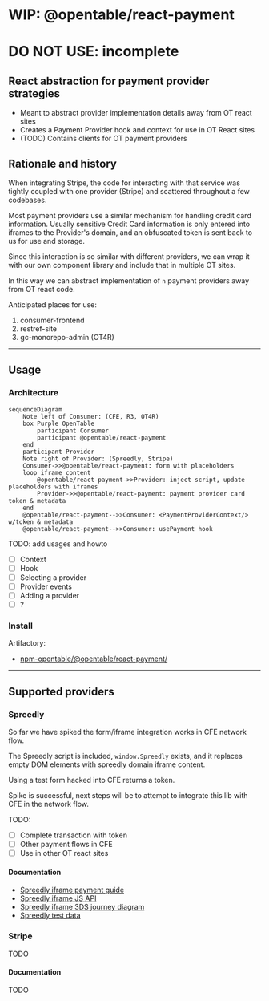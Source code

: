 # WIP: @opentable/react-payment
# DO NOT USE: incomplete

## React abstraction for payment provider strategies

- Meant to abstract provider implementation details away from OT react sites
- Creates a Payment Provider hook and context for use in OT React sites
- (TODO) Contains clients for OT payment providers

## Rationale and history

When integrating Stripe, the code for interacting with that service was tightly coupled with one provider (Stripe) and scattered throughout a few codebases.

Most payment providers use a similar mechanism for handling credit card information. Usually sensitive Credit Card information is only entered into iframes to the Provider's domain, and an obfuscated token is sent back to us for use and storage.

Since this interaction is so similar with different providers, we can wrap it with our own component library and include that in multiple OT sites.

In this way we can abstract implementation of `n` payment providers away from OT react code.

Anticipated places for use:

1. consumer-frontend
1. restref-site
1. gc-monorepo-admin (OT4R) 

-------------------------------------------------------------------------------

## Usage

### Architecture
```mermaid
sequenceDiagram
	Note left of Consumer: (CFE, R3, OT4R)
	box Purple OpenTable 
		participant Consumer
		participant @opentable/react-payment
	end
    participant Provider 
	Note right of Provider: (Spreedly, Stripe)
    Consumer->>@opentable/react-payment: form with placeholders
    loop iframe content
		@opentable/react-payment->>Provider: inject script, update placeholders with iframes
        Provider->>@opentable/react-payment: payment provider card token & metadata 
    end
    @opentable/react-payment-->>Consumer: <PaymentProviderContext/> w/token & metadata
    @opentable/react-payment-->>Consumer: usePayment hook
```

TODO: add usages and howto

- [ ] Context
- [ ] Hook
- [ ] Selecting a provider
- [ ] Provider events
- [ ] Adding a provider
- [ ] ?

### Install
Artifactory:
- [npm-opentable/@opentable/react-payment/](http://artifactory.otenv.com/ui/repos/tree/General/npm-opentable/@opentable/react-payment)



-------------------------------------------------------------------------------

## Supported providers

### Spreedly
So far we have spiked the form/iframe integration works in CFE network flow.

The Spreedly script is included, `window.Spreedly` exists, and it replaces empty DOM elements with spreedly domain iframe content.

Using a test form hacked into CFE returns a token.

Spike is successful, next steps will be to attempt to integrate this lib with CFE in the network flow.

TODO:
- [ ] Complete transaction with token
- [ ] Other payment flows in CFE
- [ ] Use in other OT react sites

#### Documentation
- [Spreedly iframe payment guide](https://docs.spreedly.com/guides/adding-payment-methods/iframe/)
- [Spreedly iframe JS API](https://docs.spreedly.com/reference/iframe/v1/#iframe-javascript-api)
- [Spreedly iframe 3DS journey diagram](https://docs.spreedly.com/guides/spreedly-3dsecure2-web/#end-to-end-flow-diagram)
- [Spreedly test data](https://docs.spreedly.com/reference/test-data/)

### Stripe
TODO

#### Documentation
TODO

